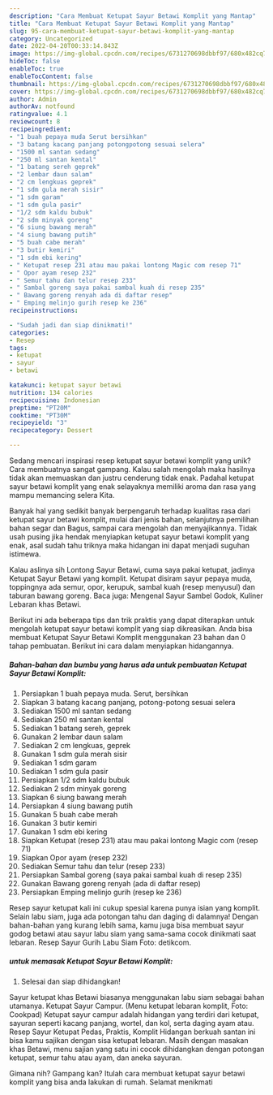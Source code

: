 ```yaml
---
description: "Cara Membuat Ketupat Sayur Betawi Komplit yang Mantap"
title: "Cara Membuat Ketupat Sayur Betawi Komplit yang Mantap"
slug: 95-cara-membuat-ketupat-sayur-betawi-komplit-yang-mantap
category: Uncategorized
date: 2022-04-20T00:33:14.843Z
image: https://img-global.cpcdn.com/recipes/6731270698dbbf97/680x482cq70/ketupat-sayur-betawi-komplit-foto-resep-utama.jpg
hideToc: false
enableToc: true
enableTocContent: false
thumbnail: https://img-global.cpcdn.com/recipes/6731270698dbbf97/680x482cq70/ketupat-sayur-betawi-komplit-foto-resep-utama.jpg
cover: https://img-global.cpcdn.com/recipes/6731270698dbbf97/680x482cq70/ketupat-sayur-betawi-komplit-foto-resep-utama.jpg
author: Admin
authorAv: notfound
ratingvalue: 4.1
reviewcount: 8
recipeingredient:
- "1 buah pepaya muda Serut bersihkan"
- "3 batang kacang panjang potongpotong sesuai selera"
- "1500 ml santan sedang"
- "250 ml santan kental"
- "1 batang sereh geprek"
- "2 lembar daun salam"
- "2 cm lengkuas geprek"
- "1 sdm gula merah sisir"
- "1 sdm garam"
- "1 sdm gula pasir"
- "1/2 sdm kaldu bubuk"
- "2 sdm minyak goreng"
- "6 siung bawang merah"
- "4 siung bawang putih"
- "5 buah cabe merah"
- "3 butir kemiri"
- "1 sdm ebi kering"
- " Ketupat resep 231 atau mau pakai lontong Magic com resep 71"
- " Opor ayam resep 232"
- " Semur tahu dan telur resep 233"
- " Sambal goreng saya pakai sambal kuah di resep 235"
- " Bawang goreng renyah ada di daftar resep"
- " Emping melinjo gurih resep ke 236"
recipeinstructions:

- "Sudah jadi dan siap dinikmati!"
categories:
- Resep
tags:
- ketupat
- sayur
- betawi

katakunci: ketupat sayur betawi 
nutrition: 134 calories
recipecuisine: Indonesian
preptime: "PT20M"
cooktime: "PT30M"
recipeyield: "3"
recipecategory: Dessert

---
```





Sedang mencari inspirasi resep ketupat sayur betawi komplit yang unik? Cara membuatnya sangat gampang. Kalau salah mengolah maka hasilnya tidak akan memuaskan dan justru cenderung tidak enak. Padahal ketupat sayur betawi komplit yang enak selayaknya memiliki aroma dan rasa yang mampu memancing selera Kita.





Banyak hal yang sedikit banyak berpengaruh terhadap kualitas rasa dari ketupat sayur betawi komplit, mulai dari jenis bahan, selanjutnya pemilihan bahan segar dan Bagus, sampai cara mengolah dan menyajikannya. Tidak usah pusing jika hendak menyiapkan ketupat sayur betawi komplit yang enak,      asal sudah tahu triknya maka hidangan ini dapat menjadi suguhan istimewa.














Kalau aslinya sih Lontong Sayur Betawi, cuma saya pakai ketupat, jadinya Ketupat Sayur Betawi yang komplit. Ketupat disiram sayur pepaya muda, toppingnya ada semur, opor, kerupuk, sambal kuah (resep menyusul) dan taburan bawang goreng. Baca juga: Mengenal Sayur Sambel Godok, Kuliner Lebaran khas Betawi.






Berikut ini ada beberapa tips dan trik praktis yang dapat diterapkan untuk mengolah ketupat sayur betawi komplit yang siap dikreasikan. Anda bisa membuat Ketupat Sayur Betawi Komplit menggunakan 23 bahan dan 0 tahap pembuatan. Berikut ini cara dalam menyiapkan hidangannya.

<!--inarticleads1-->

##### Bahan-bahan dan bumbu yang harus ada untuk pembuatan Ketupat Sayur Betawi Komplit:

1. Persiapkan 1 buah pepaya muda. Serut, bersihkan
1. Siapkan 3 batang kacang panjang, potong-potong sesuai selera
1. Sediakan 1500 ml santan sedang
1. Sediakan 250 ml santan kental
1. Sediakan 1 batang sereh, geprek
1. Gunakan 2 lembar daun salam
1. Sediakan 2 cm lengkuas, geprek
1. Gunakan 1 sdm gula merah sisir
1. Sediakan 1 sdm garam
1. Sediakan 1 sdm gula pasir
1. Persiapkan 1/2 sdm kaldu bubuk
1. Sediakan 2 sdm minyak goreng
1. Siapkan 6 siung bawang merah
1. Persiapkan 4 siung bawang putih
1. Gunakan 5 buah cabe merah
1. Gunakan 3 butir kemiri
1. Gunakan 1 sdm ebi kering
1. Siapkan  Ketupat (resep 231) atau mau pakai lontong Magic com (resep 71)
1. Siapkan  Opor ayam (resep 232)
1. Sediakan  Semur tahu dan telur (resep 233)
1. Persiapkan  Sambal goreng (saya pakai sambal kuah di resep 235)
1. Gunakan  Bawang goreng renyah (ada di daftar resep)
1. Persiapkan  Emping melinjo gurih (resep ke 236)


Resep sayur ketupat kali ini cukup spesial karena punya isian yang komplit. Selain labu siam, juga ada potongan tahu dan daging di dalamnya! Dengan bahan-bahan yang kurang lebih sama, kamu juga bisa membuat sayur godog betawi atau sayur labu siam yang sama-sama cocok dinikmati saat lebaran. Resep Sayur Gurih Labu Siam Foto: detikcom. 

<!--inarticleads2-->

#####  untuk memasak Ketupat Sayur Betawi Komplit:


1. Selesai dan siap dihidangkan!

Sayur ketupat khas Betawi biasanya menggunakan labu siam sebagai bahan utamanya. Ketupat Sayur Campur. (Menu ketupat lebaran komplit, Foto: Cookpad) Ketupat sayur campur adalah hidangan yang terdiri dari ketupat, sayuran seperti kacang panjang, wortel, dan kol, serta daging ayam atau. Resep Sayur Ketupat Pedas, Praktis, Komplit Hidangan berkuah santan ini bisa kamu sajikan dengan sisa ketupat lebaran. Masih dengan masakan khas Betawi, menu sajian yang satu ini cocok dihidangkan dengan potongan ketupat, semur tahu atau ayam, dan aneka sayuran. 

Gimana nih? Gampang kan? Itulah cara membuat ketupat sayur betawi komplit yang bisa anda lakukan di rumah. Selamat menikmati
